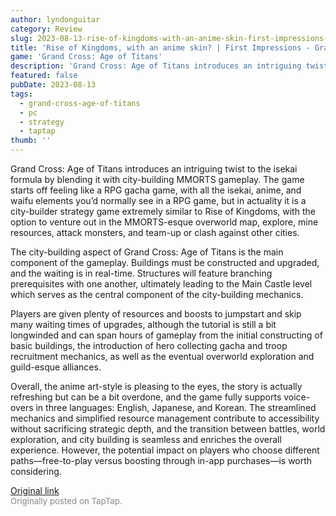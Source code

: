 ```yaml
---
author: lyndonguitar
category: Review
slug: 2023-08-13-rise-of-kingdoms-with-an-anime-skin-first-impressions-grand-cross-age-of-titans
title: 'Rise of Kingdoms, with an anime skin? | First Impressions - Grand Cross: Age of Titans'
game: 'Grand Cross: Age of Titans'
description: 'Grand Cross: Age of Titans introduces an intriguing twist to the isekai formula by blending it with city-building MMORTS gameplay. The game starts off feeling like a RPG gacha game, with all the isekai, anime, and waifu elements you’d normally see in a RPG game, but in actuality it is a city-builder strategy game extremely similar to Rise of Kingdoms, with the option to venture out in the MMORTS-esque overworld map, explore, mine resources, attack monsters, and team-up or clash against other cities.'
featured: false
pubDate: 2023-08-13
tags:
  - grand-cross-age-of-titans
  - pc
  - strategy
  - taptap
thumb: ''
---
```


Grand Cross: Age of Titans introduces an intriguing twist to the isekai formula by blending it with city-building MMORTS gameplay. The game starts off feeling like a RPG gacha game, with all the isekai, anime, and waifu elements you’d normally see in a RPG game, but in actuality it is a city-builder strategy game extremely similar to Rise of Kingdoms, with the option to venture out in the MMORTS-esque overworld map, explore, mine resources, attack monsters, and team-up or clash against other cities.

The city-building aspect of Grand Cross: Age of Titans is the main component of the gameplay. Buildings must be constructed and upgraded, and the waiting is in real-time. Structures will feature branching prerequisites with one another, ultimately leading to the Main Castle level which serves as the central component of the city-building mechanics.

Players are given plenty of resources and boosts to jumpstart and skip many waiting times of upgrades, although the tutorial is still a bit longwinded and can span hours of gameplay from the initial constructing of basic buildings, the introduction of hero collecting gacha and troop recruitment mechanics, as well as the eventual overworld exploration and guild-esque alliances.

Overall, the anime art-style is pleasing to the eyes, the story is actually refreshing but can be a bit overdone, and the game fully supports voice-overs in three languages: English, Japanese, and Korean. The streamlined mechanics and simplified resource management contribute to accessibility without sacrificing strategic depth, and the transition between battles, world exploration, and city building is seamless and enriches the overall experience. However, the potential impact on players who choose different paths—free-to-play versus boosting through in-app purchases—is worth considering.

[Original link](https://www.taptap.io/post/6135326)<br><span style="font-size: 0.95em; color: #888;">Originally posted on TapTap.</span>